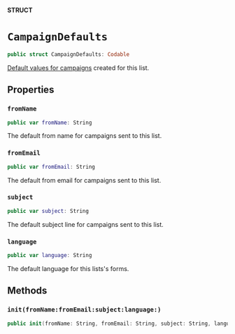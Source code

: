 **STRUCT**

# `CampaignDefaults`

```swift
public struct CampaignDefaults: Codable
```

[Default values for campaigns](https://mailchimp.com/help/edit-your-emails-subject-preview-text-from-name-or-from-email-address/) created for this list.

## Properties
### `fromName`

```swift
public var fromName: String
```

The default from name for campaigns sent to this list.

### `fromEmail`

```swift
public var fromEmail: String
```

The default from email for campaigns sent to this list.

### `subject`

```swift
public var subject: String
```

The default subject line for campaigns sent to this list.

### `language`

```swift
public var language: String
```

The default language for this lists&#x27;s forms.

## Methods
### `init(fromName:fromEmail:subject:language:)`

```swift
public init(fromName: String, fromEmail: String, subject: String, language: String)
```
